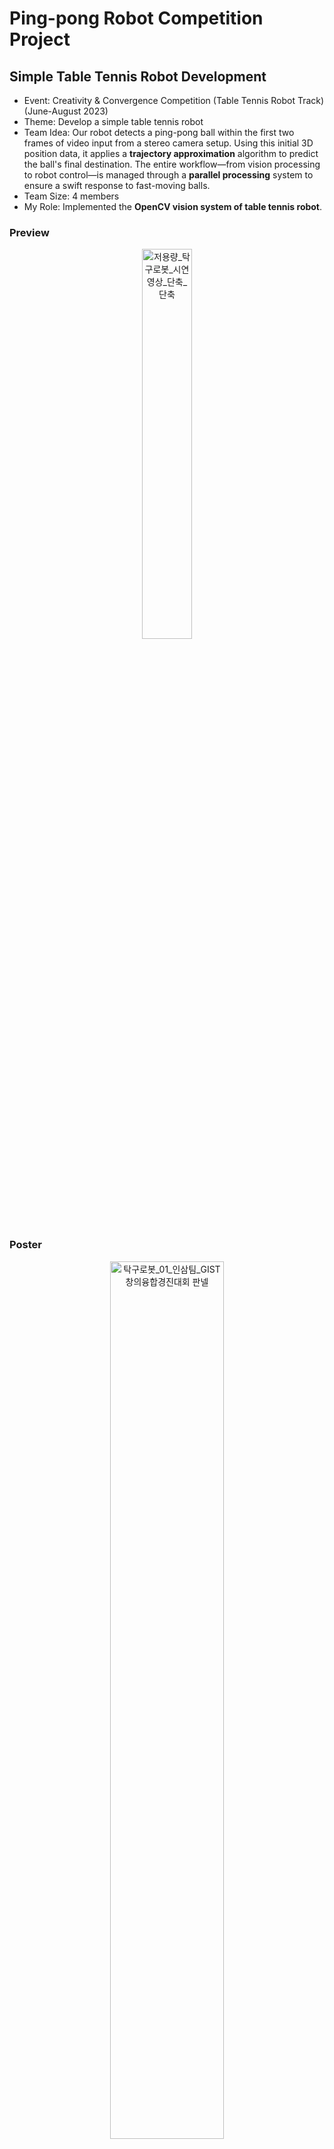 # Ping-pong Robot Competition Project 

## Simple Table Tennis Robot Development 

- Event: Creativity & Convergence Competition (Table Tennis Robot Track) (June-August 2023)
- Theme: Develop a simple table tennis robot 
- Team Idea: Our robot detects a ping-pong ball within the first two frames of video input from a stereo camera setup. Using this initial 3D position data, it applies a **trajectory approximation** algorithm to predict the ball's final destination. The entire workflow—from vision processing to robot control—is managed through a **parallel processing** system to ensure a swift response to fast-moving balls.
- Team Size: 4 members 
- My Role: Implemented the **OpenCV vision system of table tennis robot**.

### Preview 

<p align="center">
<img src="https://github.com/user-attachments/assets/ac38e553-1544-4a48-b86d-313963a1328a" alt="저용량_탁구로봇_시연영상_단축_단축" width="40%" />
</p>

### Poster 

<p align="center">
<img src="https://github.com/user-attachments/assets/4316f6ee-804f-4ee0-8f0f-0cdec6f651be" alt="탁구로봇_01_인삼팀_GIST창의융합경진대회 판넬" width="60%" />
</p>

---

## Code Overview 

### Folder Structure & Description

  * `ControlSystem/`: Contains code related to controlling the linear actuator and motors.
  * `ML/`: Contains experimental code and attempts using deep learning.
  * `Vision/`: Contains code related to image processing using the cameras.
  * `main/`: Contains the main scripts to run the program.
      * **Note:** The `Robot` folder must be unzipped first. (Download `Robot.zip` from the Releases section).

### How to Run

Run the program using the following commands:

```bash
cd main
python main.py
```

---

## System Overview
The robot's architecture is divided into **four main subsystems**:

#### 1\. Vision System

- **Hardware:** A stereo camera system is installed to capture the first half of the table, providing the depth perception necessary for 3D coordinate extraction.
- **Software:** The system detects the ping-pong ball by applying an **HSV color mask** to isolate orange objects within a specific Region of Interest (ROI). After an affine transformation on the ROI, the ball's center of mass in both camera frames (`frameL` and `frameR`) is calculated. Using stereo vision principles (triangulation from disparity), these 2D coordinates are converted into real-world 3D coordinates (x, y, z).

#### 2\. Prediction System

- This system uses the 3D coordinates from the first two frames to approximate the ball's entire flight path.
- **XY-Plane Prediction:** The trajectory on the xy-plane is approximated as a straight line to predict the final x-coordinate (`x_final`). An experimental weight and bias were added to account for trajectory changes after the ball bounces.
- **YZ-Plane Prediction:** The trajectory on the yz-plane is approximated as a parabola to predict the final z-coordinate (`z_final`), using the least squares method for curve fitting.

#### 3\. Robot System

- **Hardware:** The robot consists of a multi-joint arm mounted on a linear actuator, allowing it to move horizontally along the table. The design was refined from an initial concept to a more structurally sound version for the final build.
- **Software:** The robot's hitting motion is a composite movement designed to push the ball forward, inspired by analyzing professional table tennis players-. Motor control was implemented using the **DYNAMIXEL SDK** for precise adjustments of position and velocity. Communication between the main Python control script and the C++-controlled linear actuator is handled via UDP socket communication.

#### 4\. Integration System

- This system manages the entire workflow, from camera input to robot control, using a parallel architecture to overcome the limitations of sequential processing.
- **Multithreading:** Initially used to solve the issue of handling two simultaneous camera inputs.
- **Multiprocessing:** To achieve true parallel processing and bypass Python's Global Interpreter Lock (GIL), the system was ultimately designed with **6 distinct processes**. Data is passed sequentially between processes using queues, significantly improving the overall processing speed and enabling a real-time response.

----

## Trials and Errors

Our final design was the result of extensive experimentation. We explored several alternative methods that were ultimately discarded but provided valuable insights:

- **Deep Learning:** We attempted three deep learning approaches: a reinforcement learning agent trained in a virtual environment (Sim2Real), a trajectory classification model , and a neural network to solve the robot's inverse kinematics. These were abandoned due to issues with simulation-to-reality gaps, slow inference speeds, and dataset limitations.
- **Single-Frame Prediction:** We experimented with using motion blur in a single frame to predict trajectory but found the results were too inconsistent and error-prone.
- -**Hough Transform:** An initial plan to use Hough Circle Transform for ball detection proved too slow for real-time application and struggled with the motion blur of a fast-moving ball.
